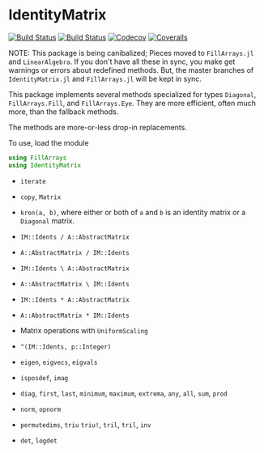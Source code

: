 # IdentityMatrix

[![Build Status](https://travis-ci.com/jlapeyre/IdentityMatrix.jl.svg?branch=master)](https://travis-ci.com/jlapeyre/IdentityMatrix.jl)
[![Build Status](https://ci.appveyor.com/api/projects/status/github/jlapeyre/IdentityMatrix.jl?svg=true)](https://ci.appveyor.com/project/jlapeyre/IdentityMatrix-jl)
[![Codecov](https://codecov.io/gh/jlapeyre/IdentityMatrix.jl/branch/master/graph/badge.svg)](https://codecov.io/gh/jlapeyre/IdentityMatrix.jl)
[![Coveralls](https://coveralls.io/repos/github/jlapeyre/IdentityMatrix.jl/badge.svg?branch=master)](https://coveralls.io/github/jlapeyre/IdentityMatrix.jl?branch=master)

NOTE: This package is being canibalized; Pieces moved to `FillArrays.jl` and `LinearAlgebra`.
If you don't have all these in sync,
you make get warnings or errors about redefined methods.
But, the master branches of `IdentityMatrix.jl` and `FillArrays.jl` will be kept in sync.

This package implements several methods specialized for types `Diagonal`,
`FillArrays.Fill`, and `FillArrays.Eye`.
They are more efficient, often much more, than the fallback methods.

The methods are more-or-less drop-in replacements.

To use, load the module
```julia
using FillArrays
using IdentityMatrix
```

* `iterate`

* `copy`, `Matrix`

* `kron(a, b)`, where either or both of `a` and `b` is an identity matrix or a `Diagonal` matrix.

* `IM::Idents / A::AbstractMatrix`

* `A::AbstractMatrix / IM::Idents`

* `IM::Idents \ A::AbstractMatrix`

* `A::AbstractMatrix \ IM::Idents`

* `IM::Idents * A::AbstractMatrix`

* `A::AbstractMatrix * IM::Idents`

*  Matrix operations with `UniformScaling`

* `^(IM::Idents, p::Integer)`

* `eigen`, `eigvecs`, `eigvals`

* `isposdef`, `imag`

* `diag`, `first`, `last`, `minimum`, `maximum`, `extrema`, `any`, `all`, `sum`, `prod`

* `norm`, `opnorm`

* `permutedims`, `triu` `triu!`, `tril`,  `tril`, `inv`

* `det`, `logdet`

<!--  LocalWords:  IdentityMatrix Codecov FillArrays julia idmat fallbacks kron
 -->
<!--  LocalWords:  UniformScaling eigen eigvecs eigvals isposdef imag diag triu
 -->
<!--  LocalWords:  extrema opnorm permutedims tril inv det logdet
 -->
